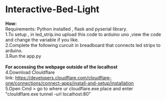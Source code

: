 # Interactive-Bed-Light

<b>How:</b> <br>
Requirements: Python installed , flask and pyserial library.<br>
1.To setup , in led_strip.ino upload this code to arduino uno ,view the code and change the variable if you like. <br>
2.Complete the following curcuit in breadboard that connects led strips to arduino. <br>
3.Run the app.py <br>
<br>
<b>For accessing the webpage outside of the localhost</b> <br>
4.Download Clouldflare <br>
link: https://developers.cloudflare.com/cloudflare-one/connections/connect-apps/install-and-setup/installation<br>
5.Open Cmd > go to where ur cloudflare.exe place and enter "clouldflare.exe tunnel -url localhost:80" <br>

